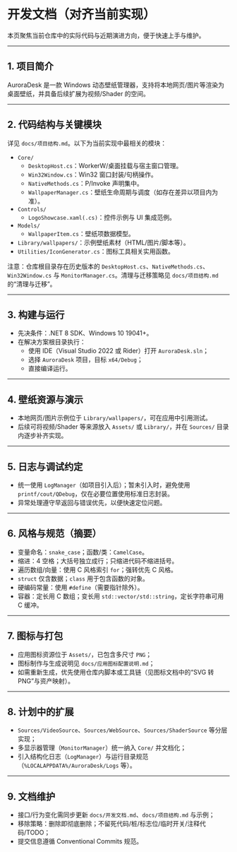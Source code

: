 # 开发文档（对齐当前实现）

本页聚焦当前仓库中的实际代码与近期演进方向，便于快速上手与维护。

---

## 1. 项目简介

AuroraDesk 是一款 Windows 动态壁纸管理器，支持将本地网页/图片等渲染为桌面壁纸，并具备后续扩展为视频/Shader 的空间。

---

## 2. 代码结构与关键模块

详见 `docs/项目结构.md`。以下为当前实现中最相关的模块：

- `Core/`
  - `DesktopHost.cs`：WorkerW/桌面挂载与宿主窗口管理。
  - `Win32Window.cs`：Win32 窗口封装/句柄操作。
  - `NativeMethods.cs`：P/Invoke 声明集中。
  - `WallpaperManager.cs`：壁纸生命周期与调度（如存在差异以项目内为准）。
- `Controls/`
  - `LogoShowcase.xaml(.cs)`：控件示例与 UI 集成范例。
- `Models/`
  - `WallpaperItem.cs`：壁纸项数据模型。
- `Library/wallpapers/`：示例壁纸素材（HTML/图片/脚本等）。
- `Utilities/IconGenerator.cs`：图标工具相关实用函数。

注意：仓库根目录存在历史版本的 `DesktopHost.cs`、`NativeMethods.cs`、`Win32Window.cs` 与 `MonitorManager.cs`。清理与迁移策略见 `docs/项目结构.md` 的“清理与迁移”。

---

## 3. 构建与运行

- 先决条件：.NET 8 SDK、Windows 10 19041+。
- 在解决方案根目录执行：
  - 使用 IDE（Visual Studio 2022 或 Rider）打开 `AuroraDesk.sln`；
  - 选择 `AuroraDesk` 项目，目标 `x64/Debug`；
  - 直接编译运行。

---

## 4. 壁纸资源与演示

- 本地网页/图片示例位于 `Library/wallpapers/`，可在应用中引用测试。
- 后续可将视频/Shader 等来源放入 `Assets/` 或 `Library/`，并在 `Sources/` 目录内逐步补齐实现。

---

## 5. 日志与调试约定

- 统一使用 `LogManager`（如项目引入后）；暂未引入时，避免使用 `printf/cout/QDebug`，仅在必要位置使用标准日志封装。
- 异常处理遵守早返回与错误优先，以便快速定位问题。

---

## 6. 风格与规范（摘要）

- 变量命名：`snake_case`；函数/类：`CamelCase`。
- 缩进：4 空格；大括号独立成行；只缩进代码不缩进括号。
- 遍历数组/向量：使用 C 风格索引 `for`；强转优先 C 风格。
- `struct` 仅含数据；`class` 用于包含函数的对象。
- 硬编码常量：使用 `#define`（需要指针除外）。
- 容器：定长用 C 数组；变长用 `std::vector/std::string`，定长字符串可用 C 缓冲。

---

## 7. 图标与打包

- 应用图标资源位于 `Assets/`，已包含多尺寸 `PNG`；
- 图标制作与生成说明见 `docs/应用图标配置说明.md`；
- 如需重新生成，优先使用仓库内脚本或工具链（见图标文档中的“SVG 转 PNG”与资产映射）。

---

## 8. 计划中的扩展

- `Sources/VideoSource`、`Sources/WebSource`、`Sources/ShaderSource` 等分层实现；
- 多显示器管理（`MonitorManager`）统一纳入 `Core/` 并文档化；
- 引入结构化日志（`LogManager`）与运行目录规范（`%LOCALAPPDATA%/AuroraDesk/Logs` 等）。

---

## 9. 文档维护

- 接口/行为变化需同步更新 `docs/开发文档.md`、`docs/项目结构.md` 与示例；
- 移除策略：删除即彻底删除；不留死代码/桩/标志位/临时开关/注释代码/TODO；
- 提交信息遵循 Conventional Commits 规范。
